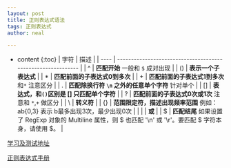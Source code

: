 ```yaml
---
layout: post
title: 正则表达式语法
tags: 正则表达式
author: neal

---
```

* content
{:toc}
| 字符 | 描述                                                         |
| ---- | ------------------------------------------------------------ |
| ^    | **匹配开始** 一般和 `$` 成对出现                             |
| ()   | **表示一个子表达式**                                         |
| *    | **匹配前面的子表达式0到多次**                                |
| +    | **匹配前面的子表达式1到多次** 和`*` 注意区分                 |
| .    | **匹配除换行符 `\n` 之外的任意单个字符**  针对单个           |
| []   | **表达式，和`()`区别是 [] 只匹配单个字符**                   |
| ?    | **匹配前面的子表达式0次或1次**  注意和 `*`,`+` 做区分        |
| \    | **转义符**                                                   |
| {}   | **范围限定符，描述出现频率范围**  例如：ab{0,3} 表示 b最多出现3次，最少出现0次 |
| \|   | **或**                                                       |
| $    | **匹配结尾** 如果设置了 RegExp 对象的 Multiline 属性，则 $ 也匹配 '\n' 或 '\r'。要匹配 $ 字符本身，请使用 \$。 |



[学习及测试地址](https://regexr.com/)

[正则表达式手册](https://tool.oschina.net/uploads/apidocs/jquery/regexp.html)